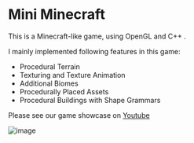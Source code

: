 # Mini Minecraft
 
This is a Minecraft-like game, using OpenGL and C++ .

I mainly implemented following features in this game:

- Procedural Terrain
- Texturing and Texture Animation
- Additional Biomes
- Procedurally Placed Assets
- Procedural Buildings with Shape Grammars

Please see our game showcase on [Youtube](https://www.youtube.com/watch?v=gNmsVbQdZX0&t=3s)

![image](https://github.com/user-attachments/assets/72008928-1d38-4e08-a60e-97ab8e39bd39)
